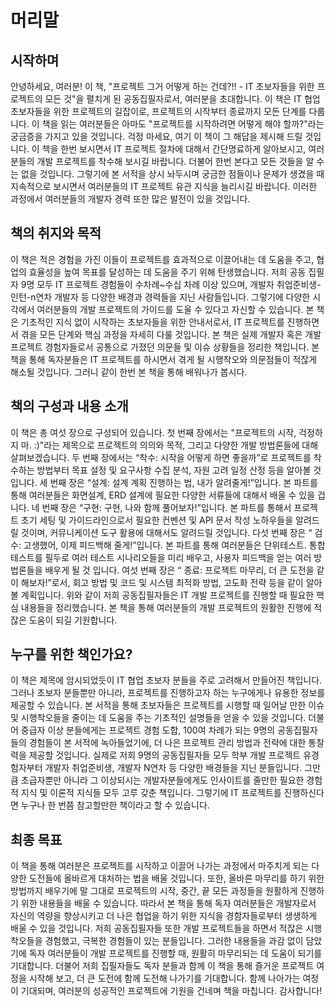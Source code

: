 # 머리말 
## 시작하며
안녕하세요, 여러분! 이 책, "프로젝트 그거 어떻게 하는 건데?!! - IT 초보자들을 위한 프로젝트의 모든 것"을 펼치게 된 공동집필자로서, 여러분을 초대합니다. 이 책은 IT 협업 초보자들을 위한 프로젝트의 길잡이로, 프로젝트의 시작부터 종료까지 모든 단계를 다룹니다. 이 책을 읽는 여러분들은 아마도 "프로젝트를 시작하려면 어떻게 해야 할까?"라는 궁금증을 가지고 있을 것입니다. 걱정 마세요, 여기 이 책이 그 해답을 제시해 드릴 것입니다. 이 책을 한번 보시면서 IT 프로젝트 절차에 대해서 간단명료하게 알아보시고, 여러분들의 개발 프로젝트를 착수해 보시길 바랍니다. 더불어 한번 본다고 모든 것들을 알 수는 없을 것입니다. 그렇기에 본 서적을 상시 놔두시며 궁금한 점들이나 문제가 생겼을 때 지속적으로 보시면서 여러분들의 IT 프로젝트 유관 지식을 늘리시길 바랍니다. 이러한 과정에서 여러분들의 개발자 경력 또한 많은 발전이 있을 것입니다.

## 책의 취지와 목적
이 책은 적은 경험을 가진 이들이 프로젝트를 효과적으로 이끌어내는 데 도움을 주고, 협업의 효율성을 높여 목표를 달성하는 데 도움을 주기 위해 탄생했습니다. 저희 공동 집필자 9명 모두 IT 프로젝트 경험들이 수차례~수십 차례 이상 있으며, 개발자 취업준비생-인턴-n연차 개발자 등 다양한 배경과 경력들을 지닌 사람들입니다. 그렇기에 다양한 시각에서 여러분들의 개발 프로젝트의 가이드를 도울 수 있다고 자신할 수 있습니다. 본 책은 기초적인 지식 없이 시작하는 초보자들을 위한 안내서로서, IT 프로젝트를 진행하면서 겪을 모든 단계와 핵심 과정을 자세히 다룰 것입니다. 본 책은 실제 개발자 혹은 개발 프로젝트 경험자들로서 공통으로 가졌던 의문들 및 이슈 상황들을 정리한 책입니다. 본 책을 통해 독자분들은 IT 프로젝트를 하시면서 겪게 될 시행착오와 의문점들이 적잖게 해소될 것입니다. 그러니 같이 한번 본 책을 통해 배워나가 봅시다.

## 책의 구성과 내용 소개
이 책은 총 여섯 장으로 구성되어 있습니다. 
첫 번째 장에서는 "프로젝트의 시작, 걱정하지 마. :)"라는 제목으로 프로젝트의 의의와 목적, 그리고 다양한 개발 방법론들에 대해 살펴보겠습니다.
두 번째 장에서는 “착수: 시작을 어떻게 하면 좋을까”로 프로젝트를 착수하는 방법부터 목표 설정 및 요구사항 수집 분석, 자원 고려 일정 산정 등을 알아볼 것입니다.
세 번째 장은 “설계: 설계 계획 진행하는 법, 내가 알려줄게!”입니다. 본 파트를 통해 여러분들은 화면설계, ERD 설계에 필요한 다양한 서류들에 대해서 배울 수 있을 겁니다.
네 번째 장은 “구현: 구현, 나와 함께 풀어보자!”입니다. 본 파트를 통해서 프로젝트 초기 세팅 및 가이드라인으로서 필요한 컨벤션 및 API 문서 작성 노하우들을 알려드릴 것이며, 커뮤니케이션 도구 활용에 대해서도 알려드릴 것입니다.
다섯 번째 장은 “ 검수: 고생했어, 이제 피드백해 줄게!”입니다. 본 파트를 통해 여러분들은 단위테스트. 통합테스트를 필두로 여러 테스트 시나리오들을 미리 배우고, 사용자 피드백을 얻는 여러 방법론들을 배우게 될 것 입니다.
여섯 번째 장은 “ 종료: 프로젝트 마무리, 더 큰 도전을 같이 해보자!”로서, 회고 방법 및 코드 및 시스템 최적화 방법, 고도화 전략 등을 같이 알아볼 계획입니다. 
위와 같이 저희 공동집필자들은 IT 개발 프로젝트를 진행할 때 필요한 핵심 내용들을 정리했습니다. 본 책을 통해 여러분들의 개발 프로젝트의 원활한 진행에 적잖은 도움이 되길 기원합니다.

## 누구를 위한 책인가요?
이 책은 제목에 암시되었듯이 IT 협업 초보자 분들을 주로 고려해서 만들어진 책입니다. 그러나 초보자 분들뿐만 아니라, 프로젝트를 진행하고자 하는 누구에게나 유용한 정보를 제공할 수 있습니다. 본 서적을 통해 초보자들은 프로젝트를 시행할 때 일어날 만한 이슈 및 시행착오들을 줄이는 데 도움을 주는 기초적인 설명들을 얻을 수 있을 것입니다. 더불어 중급자 이상 분들에게는 프로젝트 경험 도합, 100여 차례가 되는 9명의 공동집필자들의 경험들이 본 서적에 녹아들었기에, 더 나은 프로젝트 관리 방법과 전략에 대한 통찰력을 제공할 것입니다. 실제로 저희 9명의 공동집필자들 모두 학부 개발 프로젝트 유경험자부터 개발자 취업준비생, 개발자 N연차 등 다양한 배경들을 지닌 분들입니다. 그만큼 초급자뿐만 아니라 그 이상되시는 개발자분들에게도 인사이트를 줄만한 필요한 경험적 지식 및 이론적 지식들 모두 고루 갖춘 책입니다. 그렇기에 IT 프로젝트를 진행하신다면 누구나 한 번쯤 참고할만한 책이라고 할 수 있습니다.

## 최종 목표
이 책을 통해 여러분은 프로젝트를 시작하고 이끌어 나가는 과정에서 마주치게 되는 다양한 도전들에 올바르게 대처하는 법을 배울 것입니다. 또한, 올바른 마무리를 하기 위한 방법까지 배우기에 말 그대로 프로젝트의 시작, 중간, 끝 모든 과정들을 원활하게 진행하기 위한 내용들을 배울 수 있습니다. 따라서 본 책을 통해 독자 여러분들은 개발자로서 자신의 역량을 향상시키고 더 나은 협업을 하기 위한 지식을 경함자들로부터 생생하게 배울 수 있을 것입니다. 저희 공동집필자들 또한 개발 프로젝트들을 하면서 적잖은 시행착오들을 경험했고, 극복한 경험들이 있는 분들입니다. 그러한 내용들을 과감 없이 담았기에 독자 여러분들이 개발 프로젝트를 진행할 때, 원활히 마무리되는 데 도움이 되기를 기대합니다. 더불어 저희 집필자들도 독자 분들과 함께 이 책을 통해 즐거운 프로젝트 여정을 시작해 보고, 더 큰 도전에 함께 도전해 나가기를 기대합니다. 함께 나아가는 여정이 기대되며, 여러분의 성공적인 프로젝트에 기원을 건네며 책을 마칩니다. 감사합니다!
